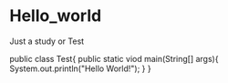 # Hello_world
Just a study or Test

public class Test{
  public static viod main(String[] args){
    System.out.println("Hello World!");
  }
}
